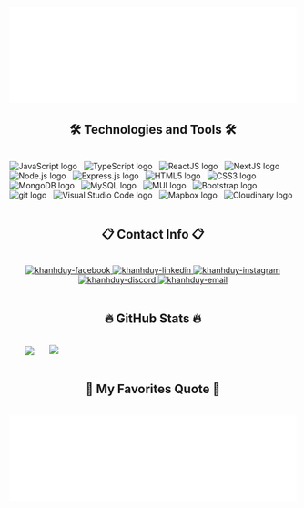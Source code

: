 <!-- from trungquandev -->
<a href="#" target="_blank">
  <img src="svg/topBackground.svg" width="1200" alt="topBackground-official" />
</a>

<h2 align="center">🛠 Technologies and Tools 🛠</h2>
<br>
<!-- https://simpleicons.org/ -->
<span><img src="https://img.shields.io/badge/JavaScript-282C34?logo=javascript&logoColor=F7DF1E" alt="JavaScript logo" title="JavaScript" height="25" /></span>
&nbsp;
<span><img src="https://img.shields.io/badge/TypeScript-282C34?logo=typescript&logoColor=3178C6" alt="TypeScript logo" title="TypeScript" height="25" /></span>
&nbsp;
<span><img src="https://img.shields.io/badge/React-282C34?logo=react&logoColor=61DAFB" alt="ReactJS logo" title="ReactJS" height="25" /></span>
&nbsp;
<span><img src="https://img.shields.io/badge/Next.js-282C34?logo=Next.js&logoColor=111111" alt="NextJS logo" title="ReactJS" height="25" /></span>
&nbsp;
<span><img src="https://img.shields.io/badge/Node.js-282C34?logo=node.js&logoColor=00F200" alt="Node.js logo" title="Node.js" height="25" /></span>
&nbsp;
<span><img src="https://img.shields.io/badge/Express-282C34?logo=express&logoColor=FFFFFF" alt="Express.js logo" title="Express.js" height="25" /></span>
&nbsp;
<span><img src="https://img.shields.io/badge/HTML5-282C34?logo=html5&logoColor=E34F26" alt="HTML5 logo" title="HTML5" height="25" /></span>
&nbsp;
<span><img src="https://img.shields.io/badge/CSS3-282C34?logo=css3&logoColor=1572B6" alt="CSS3 logo" title="CSS3" height="25" /></span>
&nbsp;
<span><img src="https://img.shields.io/badge/MongoDB-282C34?logo=mongodb&logoColor=47A248" alt="MongoDB logo" title="MongoDB" height="25" /></span>
&nbsp;
<span><img src="https://img.shields.io/badge/MySQL-282C34?logo=MySQL&Color=3448C5" alt="MySQL logo" title="MySQL" height="25" /></span>
&nbsp;
<span><img src="https://img.shields.io/badge/MUI-282C34?logo=MUI&logoColor=007ACC" alt="MUI logo" title="Material UI" height="25" /></span>
&nbsp;
<span><img src="https://img.shields.io/badge/Bootstrap-282C34?logo=bootstrap&logoColor=7952B3" alt="Bootstrap logo" title="Bootstrap" height="25" /></span>
&nbsp;
<span><img src="https://img.shields.io/badge/git-282C34?logo=git&logoColor=F05032" alt="git logo" title="git" height="25" /></span>
&nbsp;
<span><img src="https://img.shields.io/badge/VS%20Code-282C34?logo=visual-studio-code&logoColor=007ACC" alt="Visual Studio Code logo" title="Visual Studio Code" height="25" /></span>
&nbsp;
<span><img src="https://img.shields.io/badge/Mapbox-282C34?logo=mapbox&logoColor=007ACC" alt="Mapbox logo" title="Mapbox" height="25" /></span>
&nbsp;
<span><img src="https://img.shields.io/badge/Cloudinary-282C34?logo=cloudinary&logoColor=3448C5" alt="Cloudinary logo" title="Cloudinary" height="25" /></span>
&nbsp;

<br>
<h2 align="center">📋 Contact Info 📋</h2>
<br>
<!-- https://icons8.com -->
<div align="center">
  <a href="https://www.facebook.com/profile.php?id=100019350275527" target="blank">
    <img src="https://img.icons8.com/bubbles/100/000000/facebook-new.png" alt="khanhduy-facebook" />
  </a>
  <a href="https://www.linkedin.com/in/duy-nguyen-9ab8472a9" target="blank">
    <img src="https://img.icons8.com/bubbles/100/000000/linkedin.png" alt="khanhduy-linkedin" />
  </a>
  <a href="#" target="blank">
    <img src="https://img.icons8.com/bubbles/100/000000/instagram.png" alt="khanhduy-instagram" />
  </a>
    <a href="https://discord.gg/y9NY3h3B" target="top">
    <img src="https://img.icons8.com/bubbles/100/000000/discord.png" alt="khanhduy-discord" />
  </a>
  <a href="mailto:khanhduyxtkd@gmail.com" target="top">
    <img src="https://img.icons8.com/bubbles/100/000000/apple-mail.png" alt="khanhduy-email" />
  </a>
</div>

<br>
<h2 align="center">🔥 GitHub Stats 🔥</h2>
<!-- https://github.com/anuraghazra/github-readme-stats -->
<br>
<div align=center>
  <a href="#" title="NilK-Duy">
    <img width="315" align="center" src="https://github-readme-stats.vercel.app/api/top-langs/?username=NilK-Duy&hide=c%23,powershell,Mathematica,Ruby,Objective-C,Objective-C%2b%2b,Cuda&title_color=61dafb&text_color=ffffff&icon_color=61dafb&bg_color=20232a&langs_count=8&layout=compact&border_color=61dafb&hide_border=true" />
  </a>
  <a href="#" title="NilK-Duy">
    <img align="right" width="434" src="https://github-readme-stats.vercel.app/api?username=NilK-Duy&show_icons=true&theme=react&border_color=61dafb&hide_border=true" />
  </a>
</div>

<br>
<h2 align="center">📑 My Favorites Quote 📑</h2>
<br>
<a href="#" target="_blank">
  <img src="svg/quotes.svg" width="846" height="150" alt="official" />
</a>

